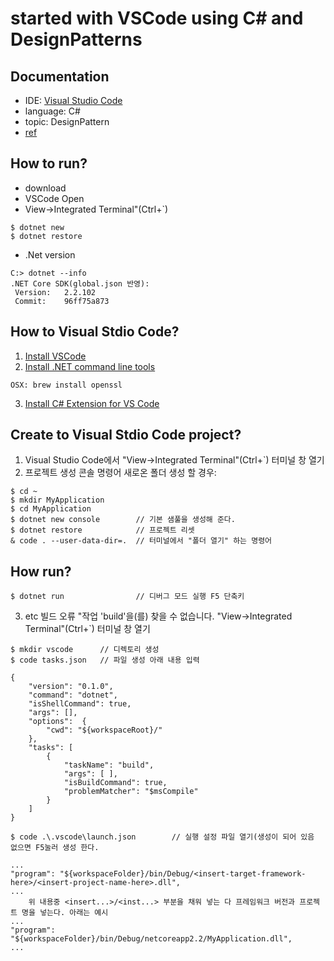 # started with VSCode using C# and DesignPatterns

Documentation
--------------
- IDE: [Visual Studio Code](//code.visualstudio.com/)
- language: C#
- topic: DesignPattern
- [ref](//github.com/OmniSharp/omnisharp-vscode/blob/master/debugger.md)

How to run?
--------------
- download 
- VSCode Open 
- View->Integrated Terminal"(Ctrl+`)
```
$ dotnet new
$ dotnet restore
```
- .Net version
```
C:> dotnet --info
.NET Core SDK(global.json 반영):
 Version:   2.2.102
 Commit:    96ff75a873
```

How to Visual Stdio Code?
--------------
1. [Install VSCode](//code.visualstudio.com/)
2. [Install .NET command line tools](//www.microsoft.com/net/core)
```
OSX: brew install openssl 
```
3. [Install C# Extension for VS Code](//code.visualstudio.com/docs/languages/csharp)

Create to Visual Stdio Code project?
--------------
1. Visual Studio Code에서 "View->Integrated Terminal"(Ctrl+`) 터미널 창 열기
2. 프로젝트 생성 콘솔 명령어 
새로온 폴더 생성 할 경우:
```
$ cd ~
$ mkdir MyApplication
$ cd MyApplication
$ dotnet new console        // 기본 샘풀을 생성해 준다.
$ dotnet restore            // 프로젝트 리셋
& code . --user-data-dir=.  // 터미널에서 "폴더 열기" 하는 명령어
```
    
How run?
--------------
```
$ dotnet run                // 디버그 모드 실행 F5 단축키
```

3. etc
빌드 오류 "작업 'build'을(를) 찾을 수 없습니다. 
"View->Integrated Terminal"(Ctrl+`) 터미널 창 열기
```
$ mkdir vscode      // 디렉토리 생성
$ code tasks.json   // 파일 생성 아래 내용 입력
```
```
{
    "version": "0.1.0",
    "command": "dotnet",
    "isShellCommand": true,
    "args": [],
    "options":  {
        "cwd": "${workspaceRoot}/"
    },
    "tasks": [
        {
            "taskName": "build",
            "args": [ ],
            "isBuildCommand": true,
            "problemMatcher": "$msCompile"
        }
    ]
}
```
```
$ code .\.vscode\launch.json        // 실행 설정 파일 열기(생성이 되어 있음 없으면 F5눌러 생성 한다.
```
```
...
"program": "${workspaceFolder}/bin/Debug/<insert-target-framework-here>/<insert-project-name-here>.dll",
...
    위 내용중 <insert...>/<inst...> 부분을 채워 넣는 다 프레임워크 버전과 프로젝트 명을 넣는다. 아래는 예시
...
"program": "${workspaceFolder}/bin/Debug/netcoreapp2.2/MyApplication.dll",
...
```
